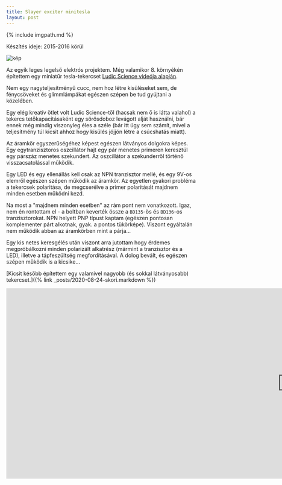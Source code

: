 ```yaml
---
title: Slayer exciter minitesla
layout: post
---
```


{% include imgpath.md %}

Készítés ideje: 2015-2016 körül

![kép]({{imgpath}}/mikrotesla.jpg)

Az egyik leges legelső elektrós projektem. Még valamikor 8. környékén építettem egy miniatűr tesla-tekercset [Ludic Science videója alapján](https://youtu.be/4OC7cwI4RNM).

Nem egy nagyteljesítményű cucc, nem hoz létre kisüléseket sem, de fénycsöveket és glimmlámpákat egészen szépen be tud gyújtani a közelében.

Egy elég kreatív ötlet volt Ludic Science-től (hacsak nem ő is látta valahol) a tekercs tetőkapacitásaként egy sörösdoboz levágott alját használni, bár ennek még mindig viszonyleg éles a széle (bár itt úgy sem számít, mivel a teljesítmény túl kicsit ahhoz hogy kisülés jöjjön létre a csúcshatás miatt). 

Az áramkör egyszerűségéhez képest egészen látványos dolgokra képes. Egy egytranzisztoros oszcillátor hajt egy pár menetes primeren keresztül egy párszáz menetes szekundert. Az oszcillátor a szekunderről történő visszacsatolással működik.

Egy LED és egy ellenállás kell csak az NPN tranzisztor mellé, és egy 9V-os elemről egészen szépen működik az áramkör. Az egyetlen gyakori probléma a tekercsek polaritása, de megcserélve a primer polaritását majdnem minden esetben működni kezd.

Na most a "majdnem minden esetben" az rám pont nem vonatkozott. Igaz, nem én rontottam el - a boltban keverték össze a `BD135`-ös és `BD136`-os tranzisztorokat. NPN helyett PNP típust kaptam (egészen pontosan komplementer párt alkotnak, gyak. a pontos tükörképe). Viszont egyáltalán nem működik abban az áramkörben mint a párja...

Egy kis netes keresgélés után viszont arra jutottam hogy érdemes megpróbálkozni minden polarizált alkatrész (mármint a tranzisztor és a LED), illetve a tápfeszültség megfordításával. A dolog bevált, és egészen szépen működik is a kicsike...

[Kicsit később építettem egy valamivel nagyobb (és sokkal látványosabb) tekercset.]({% link _posts/2020-08-24-skori.markdown %})

<iframe width="1519" height="505" src="https://www.youtube.com/embed/02XNL2TRQUY" frameborder="0" allow="accelerometer; autoplay; encrypted-media; gyroscope; picture-in-picture" allowfullscreen></iframe>